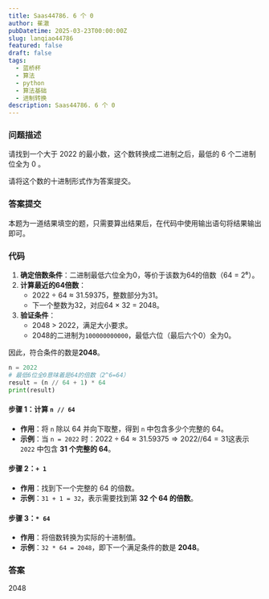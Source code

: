 ```yaml
---
title: Saas44786. 6 个 0
author: 萑澈
pubDatetime: 2025-03-23T00:00:00Z
slug: lanqiao44786
featured: false
draft: false
tags:
  - 蓝桥杯
  - 算法
  - python
  - 算法基础
  - 进制转换
description: Saas44786. 6 个 0
---
```

### 问题描述

请找到一个大于 2022 的最小数，这个数转换成二进制之后，最低的 6 个二进制位全为 0 。

请将这个数的十进制形式作为答案提交。

### 答案提交

本题为一道结果填空的题，只需要算出结果后，在代码中使用输出语句将结果输出即可。
### 代码
1. **确定倍数条件**：二进制最低六位全为0，等价于该数为64的倍数（64 = 2⁶）。
2. **计算最近的64倍数**：
    - 2022 ÷ 64 ≈ 31.59375，整数部分为31。
    - 下一个整数为32，对应64 × 32 = 2048。
3. **验证条件**：
    - 2048 > 2022，满足大小要求。
    - 2048的二进制为`100000000000`，最低六位（最后六个0）全为0。

因此，符合条件的数是**2048**。


```python
n = 2022
# 最低6位全0意味着是64的倍数（2^6=64）
result = (n // 64 + 1) * 64
print(result)
```
#### **步骤 1：计算 `n // 64`**

- **作用**：将 `n` 除以 64 并向下取整，得到 `n` 中包含多少个完整的 64。
- **示例**：当 `n = 2022` 时：$2022÷64≈31.59375⇒2022//64=31$这表示 `2022` 中包含 **31 个完整的 64**。
#### **步骤 2：`+ 1`**

- **作用**：找到下一个完整的 64 的倍数。
- **示例**：`31 + 1 = 32`，表示需要找到第 **32 个 64 的倍数**。

#### **步骤 3：`* 64`**

- **作用**：将倍数转换为实际的十进制值。
- **示例**：`32 * 64 = 2048`，即下一个满足条件的数是 **2048**。
### 答案
2048